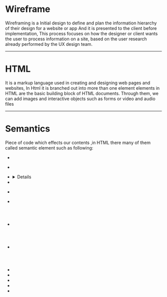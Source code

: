 # Wireframe

Wireframing is a Initial design to define and plan the information hierarchy of their design for a website or app And it is presented to the client before implementation,
This process focuses on how the designer or client wants the user to process information on a site, based on the user research already performed by the UX design team.

---------------------------------------------------------------------------------------
# HTML

It is a markup language used in creating and designing web pages and websites,
In Html it is branched out into more than one element elements in HTML are the basic building block of HTML documents. Through them, we can add images and interactive objects such as forms or video and audio files

--------------------------------------------------------------------------------------
# Semantics

Piece of code which effects our contents ,in HTML there many of them called semantic element such as following:
* <article>
* <aside>
* <details>
* <figcaption>
* <figure>
* <footer>
* <header>
* <main>
* <mark>
* <nav>
* <section>
* <summary>
* <time>